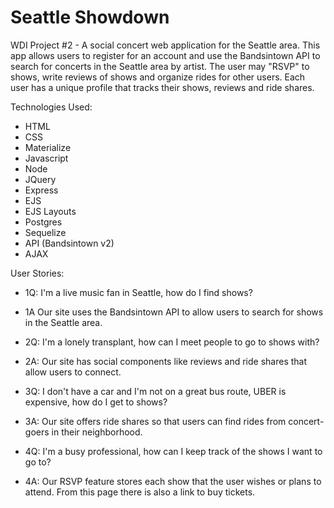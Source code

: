 # Seattle Showdown
WDI Project #2 - A social concert web application for the Seattle area. This app allows users to register for an account and use the Bandsintown API to search for concerts in the Seattle area by artist. The user may "RSVP" to shows, write reviews of shows and organize rides for other users. Each user has a unique profile that tracks their shows, reviews and ride shares.

Technologies Used:
* HTML
* CSS
* Materialize
* Javascript
* Node
* JQuery
* Express
* EJS
* EJS Layouts
* Postgres
* Sequelize
* API (Bandsintown v2)
* AJAX

User Stories:
* 1Q: I'm a live music fan in Seattle, how do I find shows?
* 1A Our site uses the Bandsintown API to allow users to search for shows in the Seattle area.

* 2Q: I'm a lonely transplant, how can I meet people to go to shows with?
* 2A: Our site has social components like reviews and ride shares that allow users to connect.

* 3Q: I don't have a car and I'm not on a great bus route, UBER is expensive, how do I get to shows?
* 3A: Our site offers ride shares so that users can find rides from concert-goers in their neighborhood.

* 4Q: I'm a busy professional, how can I keep track of the shows I want to go to?
* 4A: Our RSVP feature stores each show that the user wishes or plans to attend. From this page there is also a link to buy tickets.
